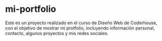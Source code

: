 # mi-portfolio
Este es un proyecto realizado en el curso de Diseño Web de Coderhouse, 
con el objetivo de mostrar mi protfolio, incluyendo información personal, contacto, 
algunos proyectos y mis redes sociales.
